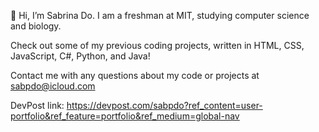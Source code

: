 👋 Hi, I’m Sabrina Do. I am a freshman at MIT, studying computer science and biology. 

Check out some of my previous coding projects, written in HTML, CSS, JavaScript, C#, Python, and Java!

Contact me with any questions about my code or projects at sabpdo@icloud.com

DevPost link: https://devpost.com/sabpdo?ref_content=user-portfolio&ref_feature=portfolio&ref_medium=global-nav

